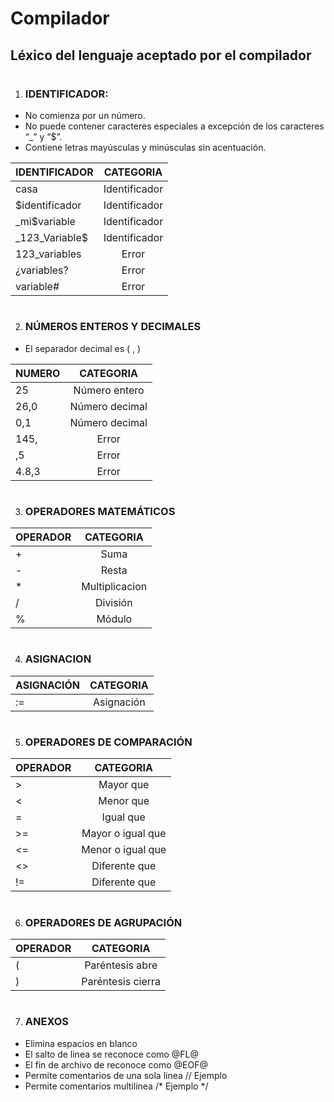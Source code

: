 # Compilador

## Léxico del lenguaje aceptado por el compilador 
#
1. ### IDENTIFICADOR:
* No comienza por un número.
* No puede contener caracteres especiales a excepción de los caracteres “_” y “$”.
* Contiene letras mayúsculas y minúsculas sin acentuación.

| IDENTIFICADOR   |  CATEGORIA  |
|----------|:-------------:|
| casa |     Identificador |
| $identificador|    Identificador |  
| _mi$variable | Identificador | 
| _123_Variable$ | Identificador |  
| 123_variables | Error |  
| ¿variables? | Error |  
| variable# | Error |   

#
2. ### NÚMEROS ENTEROS Y DECIMALES
* El separador decimal es ( , )

| NUMERO  |  CATEGORIA  |
|----------|:-------------:|
| 25 |     Número entero |
| 26,0|    Número decimal |  
| 0,1 | Número decimal| 
| 145, | Error |  
| ,5 | Error |  
| 4.8,3 | Error |  

#

3. ### OPERADORES MATEMÁTICOS

| OPERADOR   |  CATEGORIA  |
|----------|:-------------:|
| + |     Suma|
| - |    Resta |  
| * | Multiplicacion| 
| / | División |  
| % | Módulo |

#

4. ### ASIGNACION
| ASIGNACIÓN   |  CATEGORIA  |
|----------|:-------------:|
| :=  |     Asignación|

#

5. ### OPERADORES DE COMPARACIÓN

| OPERADOR   |  CATEGORIA  |
|----------|:-------------:|
| >  |     Mayor que|
| <  |     Menor que|
| =   |     Igual que|
| >=  |     Mayor o igual que|
| <=  |     Menor o igual que|
| <>  |     Diferente que|
| !=  |     Diferente que|

#

6. ### OPERADORES DE AGRUPACIÓN
| OPERADOR   |  CATEGORIA  |
|----------|:-------------:|
| (  |     Paréntesis abre|
| )  |     Paréntesis cierra|
 
 #

 7. ### ANEXOS
 * Elimina espacios en blanco
 * El salto de linea se reconoce como @FL@
 * El fin de archivo de reconoce como @EOF@
 * Permite comentarios de una sola linea // Ejemplo
 * Permite comentarios multilínea /* Ejemplo */
